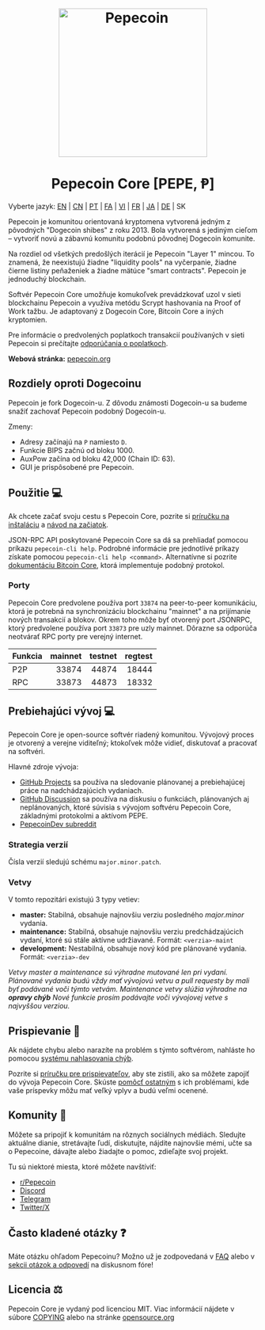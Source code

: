 <h1 align="center">
<img src="https://i.imgur.com/DDkfI9i.png" alt="Pepecoin" width="300"/>
<br/><br/>
Pepecoin Core [PEPE, Ᵽ]
</h1>

Vyberte jazyk: [EN](./README.md) | [CN](./README_zh_CN.md) | [PT](./README_pt_BR.md) | [FA](./README_fa_IR.md) | [VI](./README_vi_VN.md) | [FR](./README_fr_FR.md) | [JA](./README_ja_JP.md) | [DE](./README_de_DE.md) | SK

Pepecoin je komunitou orientovaná kryptomena vytvorená jedným z pôvodných "Dogecoin shibes" z roku 2013. Bola vytvorená s jediným cieľom – vytvoriť novú a zábavnú komunitu podobnú pôvodnej Dogecoin komunite.

Na rozdiel od všetkých predošlých iterácií je Pepecoin "Layer 1" mincou. To znamená, že neexistujú žiadne "liquidity pools" na vyčerpanie, žiadne čierne listiny peňaženiek a žiadne mätúce "smart contracts". Pepecoin je jednoduchý blockchain.

Softvér Pepecoin Core umožňuje komukoľvek prevádzkovať uzol v sieti blockchainu Pepecoin a využíva metódu Scrypt hashovania na Proof of Work tažbu. Je adaptovaný z Dogecoin Core, Bitcoin Core a iných kryptomien.

Pre informácie o predvolených poplatkoch transakcií používaných v sieti Pepecoin si prečítajte [odporúčania o poplatkoch](doc/fee-recommendation.md).

**Webová stránka:** [pepecoin.org](https://pepecoin.org)

## Rozdiely oproti Dogecoinu

Pepecoin je fork Dogecoin-u. Z dôvodu známosti Dogecoin-u sa budeme snažiť zachovať Pepecoin podobný Dogecoin-u.

Zmeny:

* Adresy začínajú na `P` namiesto `D`.
* Funkcie BIPS začnú od bloku 1000.
* AuxPow začína od bloku 42,000 (Chain ID: 63).
* GUI je prispôsobené pre Pepecoin.

## Použitie 💻

Ak chcete začať svoju cestu s Pepecoin Core, pozrite si [príručku na inštaláciu](INSTALL.md) a [návod na začiatok](doc/getting-started.md).

JSON-RPC API poskytované Pepecoin Core sa dá sa prehliadať pomocou príkazu `pepecoin-cli help`. Podrobné informácie pre jednotlivé príkazy získate pomocou `pepecoin-cli help <command>`. Alternatívne si pozrite [dokumentáciu Bitcoin Core](https://developer.bitcoin.org/reference/rpc/), ktorá implementuje podobný protokol.

### Porty

Pepecoin Core predvolene používa port `33874` na peer-to-peer komunikáciu, ktorá je potrebná na synchronizáciu blockchainu "mainnet" a na prijímanie nových transakcií a blokov. Okrem toho môže byť otvorený port JSONRPC, ktorý predvolene používa port `33873` pre uzly mainnet. Dôrazne sa odporúča neotvárať RPC porty pre verejný internet.

| Funkcia | mainnet | testnet | regtest |
| :------ | ------: | ------: | ------: |
| P2P     |   33874 |   44874 |   18444 |
| RPC     |   33873 |   44873 |   18332 |

## Prebiehajúci vývoj 💻

Pepecoin Core je open-source softvér riadený komunitou. Vývojový proces je otvorený a verejne viditeľný; ktokoľvek môže vidieť, diskutovať a pracovať na softvéri.

Hlavné zdroje vývoja:

* [GitHub Projects](https://github.com/pepecoinppc/pepecoin/projects) sa používa na sledovanie plánovanej a prebiehajúcej práce na nadchádzajúcich vydaniach.
* [GitHub Discussion](https://github.com/pepecoinppc/pepecoin/discussions) sa používa na diskusiu o funkciách, plánovaných aj neplánovaných, ktoré súvisia s vývojom softvéru Pepecoin Core, základnými protokolmi a aktívom PEPE.
* [PepecoinDev subreddit](https://www.reddit.com/r/pepecoindev/)

### Strategia verzií
Čísla verzií sledujú schému ```major.minor.patch```.

### Vetvy
V tomto repozitári existujú 3 typy vetiev:

- **master:** Stabilná, obsahuje najnovšiu verziu posledného *major.minor* vydania.
- **maintenance:** Stabilná, obsahuje najnovšiu verziu predchádzajúcich vydaní, ktoré sú stále aktívne udržiavané. Formát: ```<verzia>-maint```
- **development:** Nestabilná, obsahuje nový kód pre plánované vydania. Formát: ```<verzia>-dev```

*Vetvy master a maintenance sú výhradne mutované len pri vydaní. Plánované*
*vydania budú vždy mať vývojovú vetvu a pull requesty by mali byť podávané voči týmto vetvám. Maintenance vetvy slúžia výhradne na **opravy chýb***
*Nové funkcie prosím podávajte voči vývojovej vetve s najvyššou verziou.*

## Prispievanie 🤝

Ak nájdete chybu alebo narazíte na problém s týmto softvérom, nahláste ho
pomocou [systému nahlasovania chýb](https://github.com/pepecoinppc/pepecoin/issues/new?assignees=&labels=bug&template=bug_report.md&title=%5Bbug%5D+).

Pozrite si [príručku pre prispievateľov](CONTRIBUTING.md), aby ste zistili, ako sa môžete
zapojiť do vývoja Pepecoin Core. Skúste [pomôcť ostatným](https://github.com/pepecoinppc/pepecoin/labels/help%20wanted) s ich problémami, kde vaše príspevky môžu mať veľký vplyv a budú veľmi ocenené.

## Komunity 🐸

Môžete sa pripojiť k komunitám na rôznych sociálnych médiách.
Sledujte aktuálne dianie, stretávajte ľudí, diskutujte, nájdite najnovšie mémi, učte sa
o Pepecoine, dávajte alebo žiadajte o pomoc, zdieľajte svoj projekt.

Tu sú niektoré miesta, ktoré môžete navštíviť:

* [r/Pepecoin](https://www.reddit.com/r/pepecoin/)
* [Discord](https://pepecoin.org/discord)
* [Telegram](https://t.me/PepecoinGroup)
* [Twitter/X](https://twitter.com/PepecoinNetwork)

## Často kladené otázky ❓

Máte otázku ohľadom Pepecoinu? Možno už je zodpovedaná v [FAQ](doc/FAQ.md) alebo v [sekcii otázok a odpovedí](https://github.com/pepecoinppc/pepecoin/discussions/categories/q-a) na diskusnom fóre!

## Licencia ⚖️
Pepecoin Core je vydaný pod licenciou MIT. Viac informácií nájdete v súbore
[COPYING](COPYING) alebo na stránke [opensource.org](https://opensource.org/licenses/MIT)
